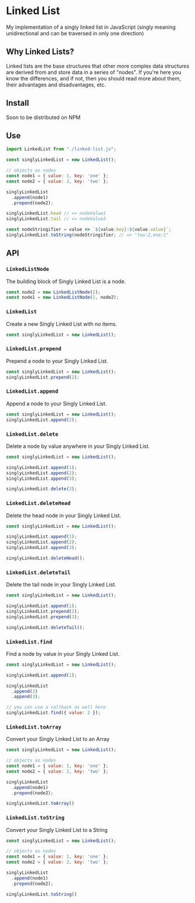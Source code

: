 # Linked List

My implementation of a singly linked list in JavaScript (singly meaning unidirectional and can be
traversed in only one direction)

## Why Linked Lists?

Linked lists are the base structures that other more complex data structures are derived from and 
store data in a series of "nodes". If you're here you know the differences, and if not, then you
should read more about them, their advantages and disadvantages, etc. 

## Install

Soon to be distributed on NPM

## Use

```javascript
import LinkedList from "./linked-list.js";

const singlyLinkedList = new LinkedList();

// objects as nodes
const node1 = { value: 1, key: 'one' };
const node2 = { value: 2, key: 'two' };

singlyLinkedList
  .append(node1)
  .prepend(node2);

singlyLinkedList.head // => nodeValue1
singlyLinkedList.tail // => nodeValue2

const nodeStringifier = value => `${value.key}:${value.value}`;
singlyLinkedList.toString(nodeStringifier; // => "two:2,one:1"
```

## API

### `LinkedListNode`

The building block of Singly Linked List is a node.

```javascript
const node2 = new LinkedListNode(2);
const node1 = new LinkedListNode(1, node2);
```

### `LinkedList`

Create a new Singly Linked List with no items.

```javascript
const singlyLinkedList = new LinkedList();
```

### `LinkedList.prepend`

Prepend a node to your Singly Linked List.

```javascript
const singlyLinkedList = new LinkedList();
singlyLinkedList.prepend(2);
```

### `LinkedList.append`

Append a node to your Singly Linked List.

```javascript
const singlyLinkedList = new LinkedList();
singlyLinkedList.append(2);
```

### `LinkedList.delete`

Delete a node by value anywhere in your Singly Linked List.

```javascript
const singlyLinkedList = new LinkedList();

singlyLinkedList.append(1);
singlyLinkedList.append(2);
singlyLinkedList.append(3);

singlyLinkedList.delete(3);
```

### `LinkedList.deleteHead`

Delete the head node in your Singly Linked List.

```javascript
const singlyLinkedList = new LinkedList();

singlyLinkedList.append(1);
singlyLinkedList.append(2);
singlyLinkedList.append(3);

singlyLinkedList.deleteHead();
```

### `LinkedList.deleteTail`

Delete the tail node in your Singly Linked List.

```javascript
const singlyLinkedList = new LinkedList();

singlyLinkedList.append(1);
singlyLinkedList.prepend(2);
singlyLinkedList.prepend(3);

singlyLinkedList.deleteTail();
```

### `LinkedList.find`

Find a node by value in your Singly Linked List.

```javascript
const singlyLinkedList = new LinkedList();

singlyLinkedList.append(1);

singlyLinkedList
  .append(2)
  .append(3);

// you can use a callback as well here
singlyLinkedList.find({ value: 2 });
```

### `LinkedList.toArray`

Convert your Singly Linked List to an Array

```javascript
const singlyLinkedList = new LinkedList();

// objects as nodes
const node1 = { value: 1, key: 'one' };
const node2 = { value: 2, key: 'two' };

singlyLinkedList
  .append(node1)
  .prepend(node2);

singlyLinkedList.toArray()
```

### `LinkedList.toString`

Convert your Singly Linked List to a String

```javascript
const singlyLinkedList = new LinkedList();

// objects as nodes
const node1 = { value: 1, key: 'one' };
const node2 = { value: 2, key: 'two' };

singlyLinkedList
  .append(node1)
  .prepend(node2);

singlyLinkedList.toString()
```


